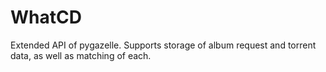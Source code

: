 # WhatCD
Extended API of pygazelle. Supports storage of album request and torrent data, as well as matching of each.
